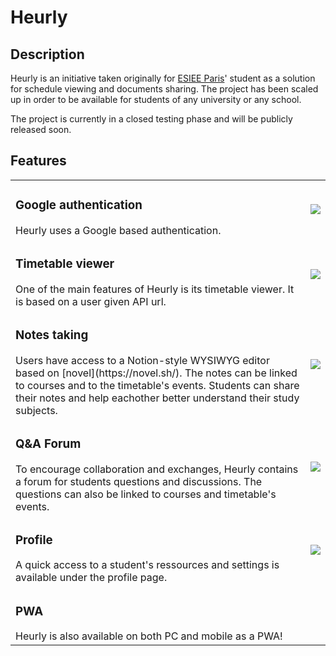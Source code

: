 # Heurly

## Description
Heurly is an initiative taken originally for [ESIEE Paris](https://www.esiee.fr/en/)' student as a solution for schedule viewing and documents sharing.
The project has been scaled up in order to be available for students of any university or any school.

The project is currently in a closed testing phase and will be publicly released soon.

## Features

<table>
  <tr>
    <td>
      <h3>Google authentication</h3>
      Heurly uses a Google based authentication.</td>
    <td><img src="https://github.com/Heurly/.github/assets/74373766/216b525c-0342-4987-b78b-08f418e67bb9" /></td>
 </tr>
 <tr>
 <tr>
    <td>
      <h3>Timetable viewer</h3>
      One of the main features of Heurly is its timetable viewer. It is based on a user given API url.</td>
    <td><img src="https://github.com/Heurly/.github/assets/74373766/e8de856b-94a9-4c5c-99bd-a5db2dfc2133" /></td>
 </tr>
 <tr>
    <td>
      <h3>Notes taking</h3>
      Users have access to a Notion-style WYSIWYG editor based on [novel](https://novel.sh/). The notes can be linked to courses and to the timetable's events. Students can share their notes and help eachother better understand their study subjects.
    </td>
    <td><img src="https://github.com/Heurly/.github/assets/74373766/8dfc4bad-aa2e-4cf7-b783-ae9f9cb8efc8" /></td>
 </tr>
 <tr>
    <td>
      <h3>Q&A Forum</h3>
To encourage collaboration and exchanges, Heurly contains a forum for students questions and discussions. The questions can also be linked to courses and timetable's events.
    </td>
    <td><img src="https://github.com/Heurly/.github/assets/74373766/7c2f1f3f-dd92-4aa7-bb9c-efd97580f124" /></td>
 </tr>
 <tr>
    <td>
      <h3>Profile</h3>
A quick access to a student's ressources and settings is available under the profile page.
    </td>
    <td><img src="https://github.com/Heurly/.github/assets/74373766/1b7f0833-11c4-45d4-a547-85fee67e8cd9" /></td>
 </tr>
   <tr>
    <td>
      <h3>PWA</h3>
Heurly is also available on both PC and mobile as a PWA!
    </td>
     <td></td>
  </tr>
</table>
